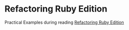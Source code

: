 # Refactoring Ruby Edition

Practical Examples during reading <a href="http://martinfowler.com/books/refactoringRubyEd.html">Refactoring Ruby Edition</a>
